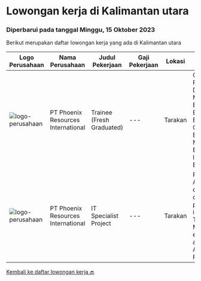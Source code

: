 
  # Lowongan kerja di Kalimantan utara

  ### Diperbarui pada tanggal Minggu, 15 Oktober 2023

  Berikut merupakan daftar lowongan kerja yang ada di Kalimantan utara

  |Logo Perusahaan | Nama Perusahaan | Judul Pekerjaan | Gaji Pekerjaan | Lokasi | Deskripsi | Tanggal diunggah | Pranala |
  | -------------- | --------------- | --------------- | --------- | --------- | -------------- | ------- | ----------- |
  |![logo-perusahaan](https://i.ibb.co/sqvTCh9/112815900-stock-vector-no-image-available-icon-flat-vector.webp)|PT Phoenix Resources International|Trainee  (Fresh Graduated)|---|Tarakan|Graduate From Discipline :• Mechanical Engineering• Electrical Engineering• Chemical Engineering• Mechatronic Engineering• Industrial Engineering•...|Kamis, 28 September 2023|https://www.jobstreet.co.id/id/job/trainee-fresh-graduated-4483228?token=0~a8aca04f-736c-4d3a-add9-15194029c481&sectionRank=1&jobId=jobstreet-id-job-4483228|
|![logo-perusahaan](https://i.ibb.co/sqvTCh9/112815900-stock-vector-no-image-available-icon-flat-vector.webp)|PT Phoenix Resources International|IT Specialist Project|---|Tarakan|Requirements: A bachelor’s degree in any discipline . preferable information Technology. Min 5 work experience as a IT Project Administrator, Project...|Jumat, 22 September 2023|https://www.jobstreet.co.id/id/job/it-specialist-project-4477858?token=0~a8aca04f-736c-4d3a-add9-15194029c481&sectionRank=2&jobId=jobstreet-id-job-4477858|


  [Kembali ke daftar lowongan kerja 🔙](../README.md#daftar-lowongan-kerja)
  